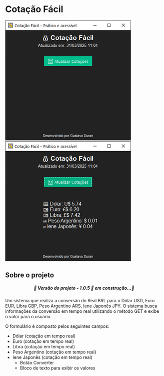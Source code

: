 # Cotação Fácil #

![alt text](image.png)
![alt text](image-1.png)




## Sobre o projeto

<h5 align="center">🚧 Versão do projeto - 1.0.5 🚀 em construção...🚧</h5>
Um sistema que realiza a conversão do Real BRL para o Dólar USD, Euro EUR, Libra GBP, Peso Argentino ARS, Iene Japonês JPY.
O sistema busca informações da conversão em tempo real utilizando o método GET e exibe o valor para o usuário.

O formulário é composto pelos seguintes campos:    
* Dólar (cotação em tempo real)
* Euro  (cotação em tempo real)
* Libra (cotação em tempo real)
* Peso Argentino (cotação em tempo real)
* Iene Japonês (cotação em tempo real)
  * Botão Converter
  * Bloco de texto para exibir os valores
